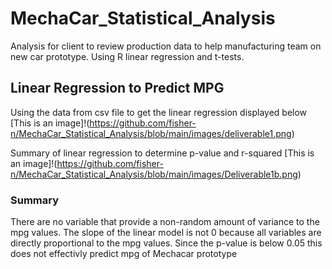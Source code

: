 # MechaCar_Statistical_Analysis
Analysis for client to review production data to help manufacturing team on new car prototype. Using R linear regression and t-tests.
 
## Linear Regression to Predict MPG
Using the data from csv file to get the linear regression displayed below
[This is an image]!(https://github.com/fisher-n/MechaCar_Statistical_Analysis/blob/main/images/deliverable1.png)

Summary of linear regression to determine p-value and r-squared
[This is an image]!(https://github.com/fisher-n/MechaCar_Statistical_Analysis/blob/main/images/Deliverable1b.png)

### Summary
There are no variable that provide a non-random amount of variance to the mpg values.
The slope of the linear model is not 0 because all variables are directly proportional to the mpg values.
Since the p-value is below 0.05 this does not effectivly predict mpg of Mechacar prototype

